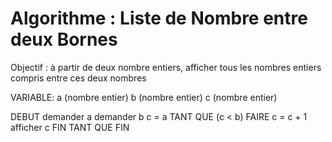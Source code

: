 # Algorithme : Liste de Nombre entre deux Bornes
Objectif : à partir de deux nombre entiers, afficher tous les nombres entiers compris entre ces deux nombres 

VARIABLE:
a (nombre entier)
b (nombre entier)
c (nombre entier)

DEBUT
    demander a
    demander b
    c = a
    TANT QUE (c < b) FAIRE
        c = c + 1
        afficher c
    FIN TANT QUE
FIN